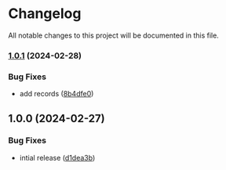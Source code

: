 # Changelog

All notable changes to this project will be documented in this file.

### [1.0.1](https://github.com/finisterra-io/terraform-cloudflare-dns/compare/v1.0.0...v1.0.1) (2024-02-28)


### Bug Fixes

* add records ([8b4dfe0](https://github.com/finisterra-io/terraform-cloudflare-dns/commit/8b4dfe0dfd7b9e6c0b3e92cb22488f691ea2aa30))

## 1.0.0 (2024-02-27)


### Bug Fixes

* intial release ([d1dea3b](https://github.com/finisterra-io/terraform-cloudflare-dns/commit/d1dea3b514f0b2458dd925f16c792418eebc8a24))
